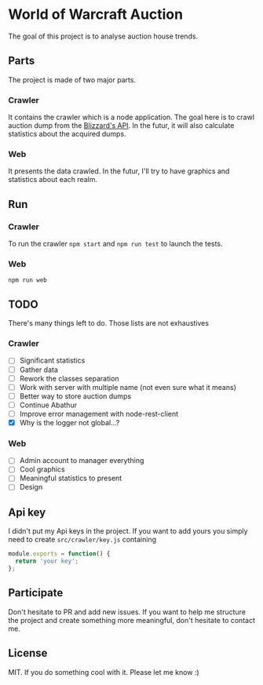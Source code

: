 # World of Warcraft Auction
The goal of this project is to analyse auction house trends.

## Parts
The project is made of two major parts.
### Crawler
It contains the crawler which is a node application. The goal here is to crawl
auction dump from the [Blizzard's API](https://dev.battle.net/).
In the futur, it will also calculate statistics about the acquired dumps.
### Web
It presents the data crawled. In the futur, I'll try to have graphics and
statistics about each realm.

## Run
### Crawler
To run the crawler ```npm start``` and ```npm run test``` to launch the tests.
### Web
```npm run web```

## TODO
There's many things left to do. Those lists are not exhaustives
### Crawler
- [ ] Significant statistics
- [ ] Gather data
- [ ] Rework the classes separation
- [ ] Work with server with multiple name (not even sure what it means)
- [ ] Better way to store auction dumps
- [ ] Continue Abathur
- [ ] Improve error management with node-rest-client
- [x] Why is the logger not global...?

### Web
- [ ] Admin account to manager everything
- [ ] Cool graphics
- [ ] Meaningful statistics to present
- [ ] Design

## Api key
I didn't put my Api keys in the project. If you want to add yours you simply need
to create ```src/crawler/key.js``` containing
```javascript
module.exports = function() {
  return 'your key';
};
```

## Participate
Don't hesitate to PR and add new issues. If you want to help me structure the project
and create something more meaningful, don't hesitate to contact me.

## License
MIT.
If you do something cool with it. Please let me know :)
